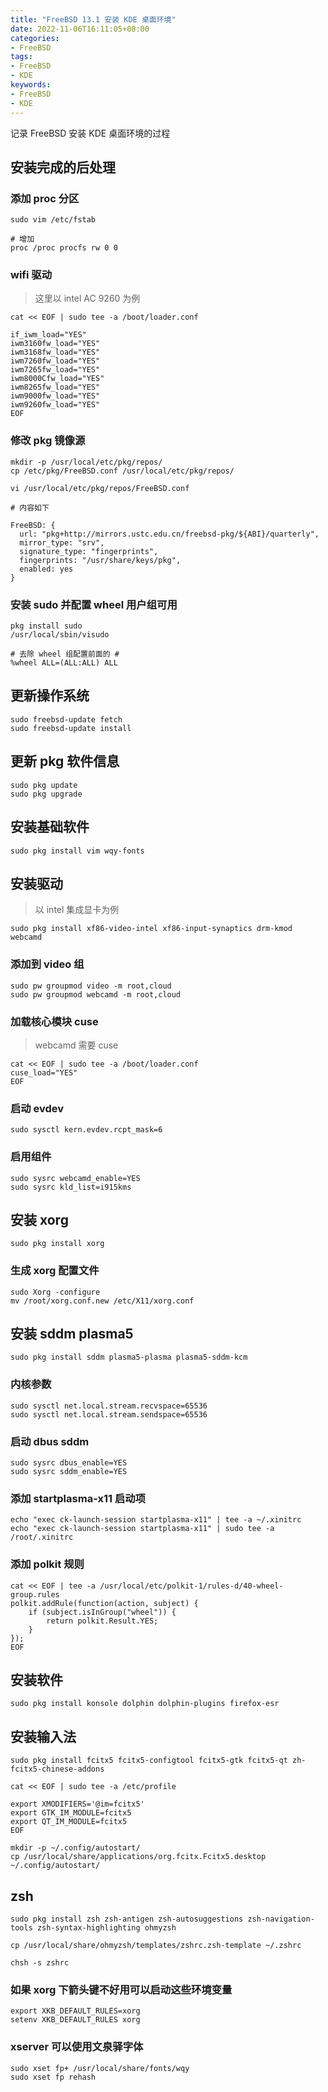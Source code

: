 ```yaml
---
title: "FreeBSD 13.1 安装 KDE 桌面环境"
date: 2022-11-06T16:11:05+08:00
categories:
- FreeBSD
tags:
- FreeBSD
- KDE
keywords:
- FreeBSD
- KDE
---
```


记录 FreeBSD 安装 KDE 桌面环境的过程 

<!--more-->

## 安装完成的后处理

### 添加 proc 分区
```text
sudo vim /etc/fstab

# 增加
proc /proc procfs rw 0 0
```

### wifi 驱动

> 这里以 intel AC 9260 为例

```text
cat << EOF | sudo tee -a /boot/loader.conf

if_iwm_load="YES"
iwm3160fw_load="YES"
iwm3168fw_load="YES"
iwm7260fw_load="YES"
iwm7265fw_load="YES"
iwm8000Cfw_load="YES"
iwm8265fw_load="YES"
iwm9000fw_load="YES"
iwm9260fw_load="YES"
EOF
```

### 修改 pkg 镜像源

```text
mkdir -p /usr/local/etc/pkg/repos/
cp /etc/pkg/FreeBSD.conf /usr/local/etc/pkg/repos/

vi /usr/local/etc/pkg/repos/FreeBSD.conf

# 内容如下

FreeBSD: {
  url: "pkg+http://mirrors.ustc.edu.cn/freebsd-pkg/${ABI}/quarterly",
  mirror_type: "srv",
  signature_type: "fingerprints",
  fingerprints: "/usr/share/keys/pkg",
  enabled: yes
}

```

### 安装 sudo 并配置 wheel 用户组可用

```text
pkg install sudo 
/usr/local/sbin/visudo

# 去除 wheel 组配置前面的 #
%wheel ALL=(ALL:ALL) ALL
```

## 更新操作系统

```text
sudo freebsd-update fetch
sudo freebsd-update install
```

## 更新 pkg 软件信息

```text
sudo pkg update
sudo pkg upgrade
```

## 安装基础软件
```text
sudo pkg install vim wqy-fonts
```

## 安装驱动

> 以 intel 集成显卡为例

```text
sudo pkg install xf86-video-intel xf86-input-synaptics drm-kmod webcamd
```

### 添加到 video 组
```text
sudo pw groupmod video -m root,cloud
sudo pw groupmod webcamd -m root,cloud
```

### 加载核心模块 cuse 

> webcamd 需要 cuse

```text
cat << EOF | sudo tee -a /boot/loader.conf
cuse_load="YES"
EOF
```

###  启动 evdev
```text
sudo sysctl kern.evdev.rcpt_mask=6
```

### 启用组件

```text
sudo sysrc webcamd_enable=YES
sudo sysrc kld_list=i915kms
```

## 安装 xorg 
```text
sudo pkg install xorg 
```

### 生成 xorg 配置文件

```text
sudo Xorg -configure
mv /root/xorg.conf.new /etc/X11/xorg.conf
```

## 安装 sddm plasma5

```text
sudo pkg install sddm plasma5-plasma plasma5-sddm-kcm
```

### 内核参数

```text
sudo sysctl net.local.stream.recvspace=65536
sudo sysctl net.local.stream.sendspace=65536
```

### 启动 dbus sddm
```text
sudo sysrc dbus_enable=YES
sudo sysrc sddm_enable=YES
```

### 添加 startplasma-x11 启动项

```text
echo "exec ck-launch-session startplasma-x11" | tee -a ~/.xinitrc
echo "exec ck-launch-session startplasma-x11" | sudo tee -a /root/.xinitrc
```

### 添加 polkit 规则

```text
cat << EOF | tee -a /usr/local/etc/polkit-1/rules-d/40-wheel-group.rules
polkit.addRule(function(action, subject) {
    if (subject.isInGroup("wheel")) {
    	return polkit.Result.YES;
    }
});
EOF
```

## 安装软件

```text
sudo pkg install konsole dolphin dolphin-plugins firefox-esr
```

## 安装输入法

```text
sudo pkg install fcitx5 fcitx5-configtool fcitx5-gtk fcitx5-qt zh-fcitx5-chinese-addons

cat << EOF | sudo tee -a /etc/profile

export XMODIFIERS='@im=fcitx5'
export GTK_IM_MODULE=fcitx5
export QT_IM_MODULE=fcitx5
EOF

mkdir -p ~/.config/autostart/
cp /usr/local/share/applications/org.fcitx.Fcitx5.desktop  ~/.config/autostart/
```

## zsh

```text
sudo pkg install zsh zsh-antigen zsh-autosuggestions zsh-navigation-tools zsh-syntax-highlighting ohmyzsh

cp /usr/local/share/ohmyzsh/templates/zshrc.zsh-template ~/.zshrc

chsh -s zshrc
```

### 如果 xorg 下箭头键不好用可以启动这些环境变量
```text
export XKB_DEFAULT_RULES=xorg
setenv XKB_DEFAULT_RULES xorg
```

### xserver 可以使用文泉驿字体

```text
sudo xset fp+ /usr/local/share/fonts/wqy
sudo xset fp rehash
```
